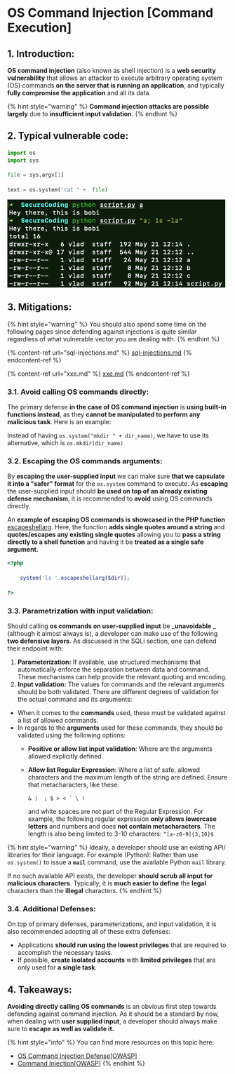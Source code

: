 # OS Command Injection \[Command Execution]

## 1. Introduction:

**OS command injection** (also known as shell injection) is a **web security vulnerability** that allows an attacker to execute arbitrary operating system (OS) commands **on the server that is running an application**, and typically **fully compromise the application** and all its data.&#x20;

{% hint style="warning" %}
**Command injection attacks are possible largely** due to **insufficient input validation**.
{% endhint %}

## 2. Typical vulnerable code:

```python
import os
import sys

file = sys.argv[1]

text = os.system("cat " +  file)
```

![Here's command injection in action.](<../.gitbook/assets/image (3).png>)

## 3. Mitigations:

{% hint style="warning" %}
You should also spend some time on the following pages since defending against injections is quite similar regardless of what vulnerable vector you are dealing with.
{% endhint %}

{% content-ref url="sql-injections.md" %}
[sql-injections.md](sql-injections.md)
{% endcontent-ref %}

{% content-ref url="xxe.md" %}
[xxe.md](xxe.md)
{% endcontent-ref %}

### 3.1. Avoid calling OS commands directly:

The primary defense **in the case of OS command injection** is **using built-in functions instead**, as they **cannot be manipulated to perform any malicious task**. Here is an example:

Instead of having `os.system("mkdir " + dir_name)`, we have to use its alternative, which is `os.mkdir(dir_name)`

### 3.2. Escaping the OS commands arguments:

By **escaping the user-supplied input** we can make sure **that we capsulate it into a "safer" format** for the `os.system` command to execute. As **escaping** the user-supplied input should **be used on top of an already existing defense mechanism**, it is recommended to **avoid** using OS commands directly.

An **example of escaping OS commands is showcased in the PHP function** [escapeshellarg](https://www.php.net/manual/en/function.escapeshellarg.php). Here, the function **adds single quotes around a string** and **quotes/escapes any existing single quotes** allowing you to **pass a string directly to a shell function** and having it be **treated as a single safe argument.**

```php
<?php

    system('ls '.escapeshellarg($dir));

?>

```

### 3.3. Parametrization with input validation:

Should calling **os commands on user-supplied input** be _**unavoidable** _ (although it almost always is), a developer can make use of the following **two defensive layers**. As discussed in the SQLi section, one can defend their endpoint with:

1. **Parameterization:** If available, use structured mechanisms that automatically enforce the separation between data and command. These mechanisms can help provide the relevant quoting and encoding.
2. **Input validation:** The values for commands and the relevant arguments should be both validated. There are different degrees of validation for the actual command and its arguments:

* When it comes to the **commands** used, these must be validated against a list of allowed commands.
* In regards to the **arguments** used for these commands, they should be validated using the following options:
  * **Positive or allow list input validation**: Where are the arguments allowed explicitly defined.
  *   **Allow list Regular Expression**: Where a list of safe, allowed characters and the maximum length of the string are defined. Ensure that metacharacters, like these:&#x20;

      ```
      & |  ; $ > < ` \ !
      ```

      &#x20;and white spaces are not part of the Regular Expression. For example, the following regular expression **only allows lowercase letters** and numbers and does **not contain metacharacters**. The length is also being limited to 3-10 characters: `^[a-z0-9]{3,10}$`

{% hint style="warning" %}
Ideally, a developer should use an existing API/ libraries for their language. For example (Python): Rather than use `os.system()` to issue a **`mail`** command, use the available Python `mail` library.

If no such available API exists, the developer **should scrub all input for malicious characters**. Typically, it is **much easier to define** the **legal** characters than the **illegal** characters.
{% endhint %}

### 3.4. Additional Defenses: <a href="#additional-defenses" id="additional-defenses"></a>

On top of primary defenses, parameterizations, and input validation, it is also recommended adopting all of these extra defenses:

* Applications **should run using the lowest privileges** that are required to accomplish the necessary tasks.
* If possible, **create isolated accounts** with **limited privileges** that are only used for **a single task**.

## 4. Takeaways:

**Avoiding directly calling OS commands** is an obvious first step towards defending against command injection. As it should be a standard by now, when dealing with **user supplied input**, a developer should always make sure to **escape as well as validate it.**

{% hint style="info" %}
You can find more resources on this topic here:

* [OS Command Injection Defense\[OWASP\]](https://cheatsheetseries.owasp.org/cheatsheets/OS\_Command\_Injection\_Defense\_Cheat\_Sheet.html)
* [Command Injection\[OWASP\]](https://owasp.org/www-community/attacks/Command\_Injection)
{% endhint %}
